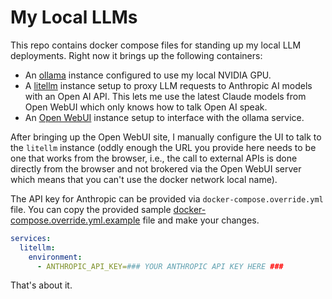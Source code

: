 # My Local LLMs

This repo contains docker compose files for standing up my local LLM deployments. Right now it brings up the following containers:

- An [ollama](https://ollama.com) instance configured to use my local NVIDIA GPU.
- A [litellm](https://www.litellm.ai) instance setup to proxy LLM requests to Anthropic AI models with an Open AI API. This lets me use the latest Claude models from Open WebUI which only knows how to talk Open AI speak.
- An [Open WebUI](https://openwebui.com) instance setup to interface with the ollama service.

After bringing up the Open WebUI site, I manually configure the UI to talk to the `litellm` instance (oddly enough the URL you provide here needs to be one that works from the browser, i.e., the call to external APIs is done directly from the browser and not brokered via the Open WebUI server which means that you can't use the docker network local name).

The API key for Anthropic can be provided via `docker-compose.override.yml` file. You can copy the provided sample [docker-compose.override.yml.example](docker-compose.override.yml.example) file and make your changes.

```yaml
services:
  litellm:
    environment:
      - ANTHROPIC_API_KEY=### YOUR ANTHROPIC API KEY HERE ###
```

That's about it.
